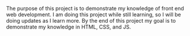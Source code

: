 The purpose of this project is to demonstrate my knowledge of front end web development. I am doing this project while still learning, so I will be doing updates as I learn more. By the end of this project my goal is to demonstrate my knowledge in HTML, CSS, and JS.